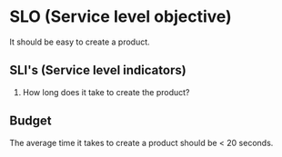 # SLO (Service level objective)

It should be easy to create a product.

## SLI's (Service level indicators)

1. How long does it take to create the product?

## Budget

The average time it takes to create a product should be < 20 seconds.

